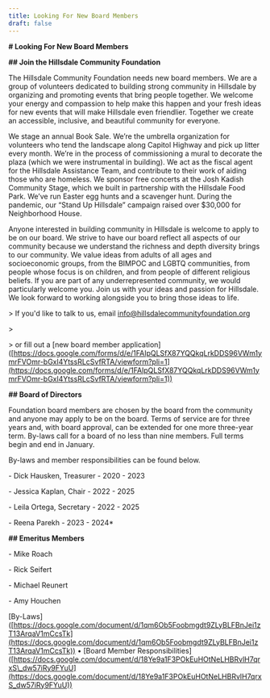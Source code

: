 ```yaml
---
title: Looking For New Board Members
draft: false
---
```

**\# Looking For New Board Members**

**\## Join the Hillsdale Community Foundation**

The Hillsdale Community Foundation needs new board members. We are a group of volunteers dedicated to building strong community in Hillsdale by organizing and promoting events that bring people together. We welcome your energy and compassion to help make this happen and your fresh ideas for new events that will make Hillsdale even friendlier. Together we create an accessible, inclusive, and beautiful community for everyone.

We stage an annual Book Sale. We’re the umbrella organization for volunteers who tend the landscape along Capitol Highway and pick up litter every month. We’re in the process of commissioning a mural to decorate the plaza (which we were instrumental in building). We act as the fiscal agent for the Hillsdale Assistance Team, and contribute to their work of aiding those who are homeless. We sponsor free concerts at the Josh Kadish Community Stage, which we built in partnership with the Hillsdale Food Park. We’ve run Easter egg hunts and a scavenger hunt. During the pandemic, our “Stand Up Hillsdale” campaign raised over $30,000 for Neighborhood House.

Anyone interested in building community in Hillsdale is welcome to apply to be on our board. We strive to have our board reflect all aspects of our community because we understand the richness and depth diversity brings to our community. We value ideas from adults of all ages and socioeconomic groups, from the BIMPOC and LGBTQ communities, from people whose focus is on children, and from people of different religious beliefs. If you are part of any underrepresented community, we would particularly welcome you. Join us with your ideas and passion for Hillsdale. We look forward to working alongside you to bring those ideas to life.

\> If you'd like to talk to us, email [info@hillsdalecommunityfoundation.org](mailto:info@hillsdalecommunityfoundation.org)

\>

\> or fill out a \[new board member application\]([https://docs.google.com/forms/d/e/1FAIpQLSfX87YQQkqLrkDDS96VWm1ymrFVOmr-bGxl4YtssRLcSvfRTA/viewform?pli=1](https://docs.google.com/forms/d/e/1FAIpQLSfX87YQQkqLrkDDS96VWm1ymrFVOmr-bGxl4YtssRLcSvfRTA/viewform?pli=1))  

**\## Board of Directors**

Foundation board members are chosen by the board from the community and anyone may apply to be on the board. Terms of service are for three years and, with board approval, can be extended for one more three-year term. By-laws call for a board of no less than nine members. Full terms begin and end in January.

By-laws and member responsibilities can be found below.

\- Dick Hausken, Treasurer - 2020 - 2023

\- Jessica Kaplan, Chair - 2022 - 2025

\- Leila Ortega, Secretary - 2022 - 2025

\- Reena Parekh - 2023 - 2024\*

**\## Emeritus Members**

\- Mike Roach

\- Rick Seifert

\- Michael Reunert

\- Amy Houchen  

\[By-Laws\]([https://docs.google.com/document/d/1qm6Ob5Foobmgdt9ZLyBLFBnJei1zT13ArqaV1mCcsTk](https://docs.google.com/document/d/1qm6Ob5Foobmgdt9ZLyBLFBnJei1zT13ArqaV1mCcsTk)) • \[Board Member Responsibilities\]([https://docs.google.com/document/d/18Ye9a1F3POkEuHOtNeLHBRvlH7qrxS\_dw57iRy9FYuU](https://docs.google.com/document/d/18Ye9a1F3POkEuHOtNeLHBRvlH7qrxS_dw57iRy9FYuU))